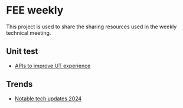 # FEE weekly

This project is used to share the sharing resources used in the weekly technical meeting.

## Unit test

* [APIs to improve UT experience](./index/2025/March/APIs-to-improve-UT-experience.md)

## Trends

* [Notable tech updates 2024](./index/2025/April/notable-tech-updates-in-2024.md)

